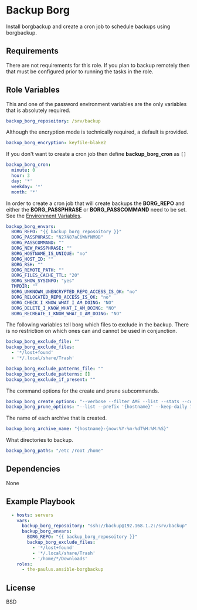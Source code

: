 Backup Borg
=========

Install borgbackup and create a cron job to schedule backups using borgbackup.

Requirements
------------

There are not requirements for this role. If you plan to backup remotely then that must be configured prior to running the tasks in the role.

Role Variables
--------------

This and one of the password environment variables are the only variables that is absolutely required.
```yml
backup_borg_reposoitory: /srv/backup
```

Although the encryption mode is technically required, a default is provided.
```yml
backup_borg_encryption: keyfile-blake2
```

If you don't want to create a cron job then define **backup_borg_cron** as `[]`
```yml
backup_borg_cron:
  minute: 0
  hour: 3
  day: '*'
  weekday: '*'
  month: '*'
```

In order to create a cron job that will create backups the **BORG_REPO** and either the **BORG_PASSPHRASE** or **BORG_PASSCOMMAND** need to be set. See the [Environment Variables](https://borgbackup.readthedocs.io/en/stable/man_intro.html#environment-variables).
```yml
backup_borg_envars:
  BORG_REPO: "{{ backup_borg_reposoitory }}"
  BORG_PASSPHRASE: "N27N87aC6WNfNM9B"
  BORG_PASSCOMMAND: ""
  BORG_NEW_PASSPHRASE: ""
  BORG_HOSTNAME_IS_UNIQUE: "no"
  BORG_HOST_ID: ""
  BORG_RSH: ""
  BORG_REMOTE_PATH: ""
  BORG_FILES_CACHE_TTL: "20"
  BORG_SHOW_SYSINFO: "yes"
  TMPDIR: ""
  BORG_UNKNOWN_UNENCRYPTED_REPO_ACCESS_IS_OK: "no"
  BORG_RELOCATED_REPO_ACCESS_IS_OK: "no"
  BORG_CHECK_I_KNOW_WHAT_I_AM_DOING: "NO"
  BORG_DELETE_I_KNOW_WHAT_I_AM_DOING: "NO"
  BORG_RECREATE_I_KNOW_WHAT_I_AM_DOING: "NO"
```

The following variables tell borg which files to exclude in the backup. There is no restriction on which ones can and cannot be used in conjunction.
```yml
backup_borg_exclude_file: ""
backup_borg_exclude_files:
  - '*/lost+found'
  - '*/.local/share/Trash'

backup_borg_exclude_patterns_file: ""
backup_borg_exclude_patterns: []
backup_borg_exclude_if_present: ""
```

The command options for the create and prune subcommands.
```yml
backup_borg_create_options: "--verbose --filter AME --list --stats --compression auto,zlib,9 --exclude-caches --exclude-nodump"
backup_borg_prune_options: "--list --prefix '{hostname}' --keep-daily 7 --keep-weekly 4 --keep-monthly 6"
```

The name of each archive that is created.
```yml
backup_borg_archive_name: "{hostname}-{now:%Y-%m-%dT%H:%M:%S}"
```

What directories to backup.
```yml
backup_borg_paths: "/etc /root /home"
```

Dependencies
------------

None

Example Playbook
----------------

```yml
  - hosts: servers
    vars:
      backup_borg_reposoitory: "ssh://backup@192.168.1.2:/srv/backup"
      backup_borg_envars:
        BORG_REPO: "{{ backup_borg_reposoitory }}"
        backup_borg_exclude_files:
          - '*/lost+found'
          - '*/.local/share/Trash'
          - '/home/*/Downloads'
    roles:
      - the-paulus.ansible-borgbackup
```

License
-------

BSD
